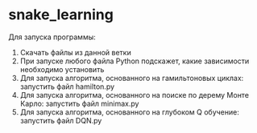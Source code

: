 # snake_learning
 
Для запуска программы:
1. Скачать файлы из данной ветки
2. При запуске любого файла Python подскажет, какие зависимости необходимо установить
3. Для запуска алгоритма, основанного на гамильтоновых циклах: запустить файл hamilton.py
3. Для запуска алгоритма, основанного на поиске по дерему Монте Карло: запустить файл minimax.py
3. Для запуска алгоритма, основанного на глубоком Q обучение: запустить файл DQN.py